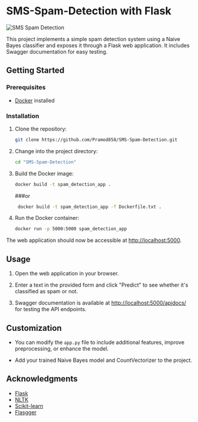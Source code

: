 # SMS-Spam-Detection with Flask

![SMS Spam Detection](https://github.com/Pramod858/SMS-Spam-Detection/assets/80105491/870c086f-3d4e-4e11-a085-aec3fc74d913)

This project implements a simple spam detection system using a Naive Bayes classifier and exposes it through a Flask web application. It includes Swagger documentation for easy testing.

## Getting Started

### Prerequisites

- [Docker](https://www.docker.com/) installed

### Installation

1. Clone the repository:

    ```bash
    git clone https://github.com/Pramod858/SMS-Spam-Detection.git
    ```

2. Change into the project directory:

    ```bash
    cd "SMS-Spam-Detection"
    ```

3. Build the Docker image:

    ```bash
    docker build -t spam_detection_app .
    ```
    ###or
   ```bash
    docker build -t spam_detection_app -f Dockerfile.txt .
    ```

5. Run the Docker container:

    ```bash
    docker run -p 5000:5000 spam_detection_app
    ```

The web application should now be accessible at [http://localhost:5000](http://localhost:5000).

## Usage

1. Open the web application in your browser.

2. Enter a text in the provided form and click "Predict" to see whether it's classified as spam or not.

3. Swagger documentation is available at [http://localhost:5000/apidocs/](http://localhost:5000/apidocs/) for testing the API endpoints.

## Customization

- You can modify the `app.py` file to include additional features, improve preprocessing, or enhance the model.

- Add your trained Naive Bayes model and CountVectorizer to the project.

## Acknowledgments

- [Flask](https://flask.palletsprojects.com/)
- [NLTK](https://www.nltk.org/)
- [Scikit-learn](https://scikit-learn.org/)
- [Flasgger](https://github.com/flasgger/flasgger)
